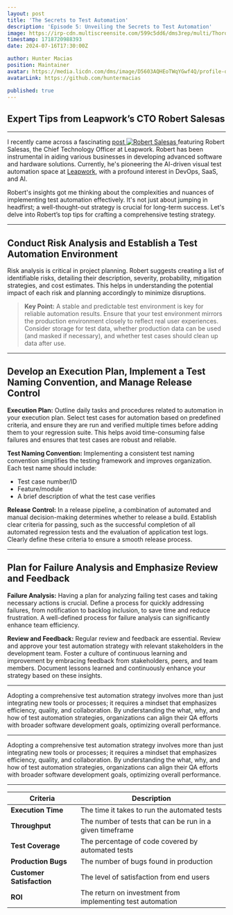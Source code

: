 ```yaml
---
layout: post
title: 'The Secrets to Test Automation'
description: 'Episode 5: Unveiling the Secrets to Test Automation'
image: https://irp-cdn.multiscreensite.com/599c5dd6/dms3rep/multi/Thoroughness+in+Testing.gif
timestamp: 1718720988393
date: 2024-07-16T17:30:00Z

author: Hunter Macias
position: Maintainer
avatar: https://media.licdn.com/dms/image/D5603AQHEoTWqYGwf4Q/profile-displayphoto-shrink_200_200/0/1712502758289?e=2147483647&v=beta&t=VxzuymWP5oP6ckzi5yzhonKYr9AsDtZnD81oO45-nXo
avatarLink: https://github.com/huntermacias

published: true
---
```




## Expert Tips from Leapwork’s CTO Robert Salesas

---


I recently came across a fascinating 
  <a href="https://www.softwaretestingnews.co.uk/5-keys-to-build-a-successful-testing-strategy/"           class="link-preview-container" target="_blank">
    post
    <img src="https://www.softwaretestingnews.co.uk/wp-content/uploads/2024/07/Robert-Salesas.png" alt="Robert Salesas" class="preview-image">
</a>
 featuring Robert Salesas, the Chief Technology Officer at Leapwork. Robert has been instrumental in aiding various businesses in developing advanced software and hardware solutions. Currently, he's pioneering the AI-driven visual test automation space at <a href="https://www.leapwork.com/news/tag/automation" target="_blank">Leapwork</a>, with a profound interest in DevOps, SaaS, and AI.

Robert's insights got me thinking about the complexities and nuances of implementing test automation effectively. It's not just about jumping in headfirst; a well-thought-out strategy is crucial for long-term success. Let's delve into Robert’s top tips for crafting a comprehensive testing strategy.

---

## Conduct Risk Analysis and Establish a Test Automation Environment

Risk analysis is critical in project planning. Robert suggests creating a list of identifiable risks, detailing their description, severity, probability, mitigation strategies, and cost estimates. This helps in understanding the potential impact of each risk and planning accordingly to minimize disruptions. 

> **Key Point:** A stable and predictable test environment is key for reliable automation results. Ensure that your test environment mirrors the production environment closely to reflect real user experiences. Consider storage for test data, whether production data can be used (and masked if necessary), and whether test cases should clean up data after use.

---

## Develop an Execution Plan, Implement a Test Naming Convention, and Manage Release Control

**Execution Plan:** Outline daily tasks and procedures related to automation in your execution plan. Select test cases for automation based on predefined criteria, and ensure they are run and verified multiple times before adding them to your regression suite. This helps avoid time-consuming false failures and ensures that test cases are robust and reliable.

**Test Naming Convention:** Implementing a consistent test naming convention simplifies the testing framework and improves organization. Each test name should include:
- Test case number/ID
- Feature/module
- A brief description of what the test case verifies

**Release Control:** In a release pipeline, a combination of automated and manual decision-making determines whether to release a build. Establish clear criteria for passing, such as the successful completion of all automated regression tests and the evaluation of application test logs. Clearly define these criteria to ensure a smooth release process.

---

## Plan for Failure Analysis and Emphasize Review and Feedback

**Failure Analysis:** Having a plan for analyzing failing test cases and taking necessary actions is crucial. Define a process for quickly addressing failures, from notification to backlog inclusion, to save time and reduce frustration. A well-defined process for failure analysis can significantly enhance team efficiency.

**Review and Feedback:** Regular review and feedback are essential. Review and approve your test automation strategy with relevant stakeholders in the development team. Foster a culture of continuous learning and improvement by embracing feedback from stakeholders, peers, and team members. Document lessons learned and continuously enhance your strategy based on these insights.

---

Adopting a comprehensive test automation strategy involves more than just integrating new tools or processes; it requires a mindset that emphasizes efficiency, quality, and collaboration. By understanding the what, why, and how of test automation strategies, organizations can align their QA efforts with broader software development goals, optimizing overall performance.

---

Adopting a comprehensive test automation strategy involves more than just integrating new tools or processes; it requires a mindset that emphasizes efficiency, quality, and collaboration. By understanding the what, why, and how of test automation strategies, organizations can align their QA efforts with broader software development goals, optimizing overall performance.

---
| Criteria             | Description                                               |
|----------------------|-----------------------------------------------------------|
| **Execution Time**   | The time it takes to run the automated tests              |
| **Throughput**       | The number of tests that can be run in a given timeframe  |
| **Test Coverage**    | The percentage of code covered by automated tests         |
| **Production Bugs**  | The number of bugs found in production                    |
| **Customer Satisfaction** | The level of satisfaction from end users               |
| **ROI**              | The return on investment from implementing test automation|

